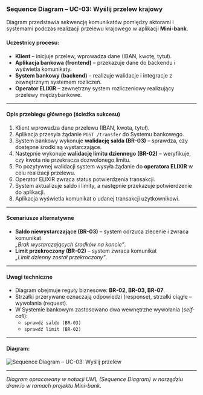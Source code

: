 ### Sequence Diagram – UC-03: Wyślij przelew krajowy

Diagram przedstawia sekwencję komunikatów pomiędzy aktorami i systemami podczas realizacji przelewu krajowego w aplikacji **Mini-bank**.

#### Uczestnicy procesu:
-  **Klient** – inicjuje przelew, wprowadza dane (IBAN, kwotę, tytuł).
-  **Aplikacja bankowa (frontend)** – przekazuje dane do backendu i wyświetla komunikaty.
-  **System bankowy (backend)** – realizuje walidacje i integracje z zewnętrznym systemem rozliczeń.
-  **Operator ELIXIR** – zewnętrzny system rozliczeniowy realizujący przelewy międzybankowe.

---

#### Opis przebiegu głównego (ścieżka sukcesu)
1. Klient wprowadza dane przelewu (IBAN, kwota, tytuł).  
2. Aplikacja przesyła żądanie `POST /transfer` do Systemu bankowego.  
3. System bankowy wykonuje **walidację salda (BR-03)** – sprawdza, czy dostępne środki są wystarczające.  
4. Następnie wykonuje **walidację limitu dziennego (BR-02)** – weryfikuje, czy kwota nie przekracza dozwolonego limitu.  
5. Po pozytywnej walidacji system wysyła żądanie do **operatora ELIXIR** w celu realizacji przelewu.  
6. Operator ELIXIR zwraca status potwierdzenia transakcji.  
7. System aktualizuje saldo i limity, a następnie przekazuje potwierdzenie do aplikacji.  
8. Aplikacja wyświetla komunikat o udanej transakcji użytkownikowi.

---

#### Scenariusze alternatywne
-  **Saldo niewystarczające (BR-03)** – system odrzuca zlecenie i zwraca komunikat  
  *„Brak wystarczających środków na koncie”*.
-  **Limit przekroczony (BR-02)** – system zwraca komunikat  
  *„Limit dzienny został przekroczony”*.


---

#### Uwagi techniczne
- Diagram obejmuje reguły biznesowe: **BR-02, BR-03, BR-07**.  
- Strzałki przerywane oznaczają odpowiedzi (response), strzałki ciągłe – wywołania (request).  
- W Systemie bankowym zastosowano dwa wewnętrzne wywołania (*self-call*):  
  - `sprawdź saldo (BR-03)`  
  - `sprawdź limit (BR-02)`  
 

---

#### Diagram:
![Sequence Diagram – UC-03: Wyślij przelew](https://raw.githubusercontent.com/okwasna/banking-flagship/refs/heads/main/04-uml/sequence-transfer-uc03.png)

---

 *Diagram opracowany w notacji UML (Sequence Diagram) w narzędziu draw.io w ramach projektu Mini-bank.*

